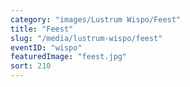 ```yaml
---
category: "images/Lustrum Wispo/Feest"
title: "Feest"
slug: "/media/lustrum-wispo/feest"
eventID: "wispo"
featuredImage: "feest.jpg"
sort: 210
---
```

